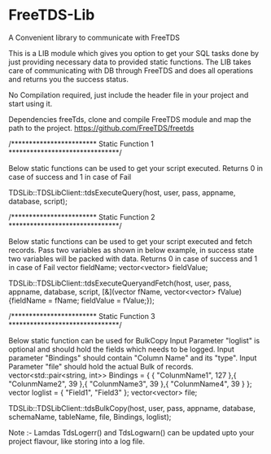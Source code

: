 # FreeTDS-Lib
A Convenient library to communicate with FreeTDS

This is a LIB module which gives you option to get your SQL tasks done by just providing necessary data to provided static functions.
The LIB takes care of communicating with DB through FreeTDS and does all operations and returns you the success status.

No Compilation required, just include the header file in your project and start using it.

Dependencies 
freeTds, clone and compile FreeTDS module and map the path to the project.
https://github.com/FreeTDS/freetds

/************************ Static Function 1 *******************************/

Below static functions can be used to get your script executed.
Returns 0 in case of success and 1 in case of Fail

TDSLib::TDSLibClient::tdsExecuteQuery(host, user, pass, appname, database, script);

/************************ Static Function 2 *******************************/

Below static functions can be used to get your script executed and fetch records.
Pass two variables as shown in below example, in success state two variables will be packed with data.
Returns 0 in case of success and 1 in case of Fail
vector<string> fieldName;
vector<vector<string>> fieldValue;

TDSLib::TDSLibClient::tdsExecuteQueryandFetch(host, user, pass, appname, database, script, [&](vector<string> fName, vector<vector<string>> fValue) {fieldName = fName; fieldValue = fValue;});

/************************ Static Function 3 *******************************/

Below static function can be used for BulkCopy
Input Parameter "loglist" is optional and should hold the fields which needs to be logged.
Input parameter "Bindings" should contain "Column Name" and its "type".
Input Parameter "file" should hold the actual Bulk of records.
vector<std::pair<string, int>> Bindings = { { "ColunmName1", 127 },{ "ColunmName2", 39 },{ "ColunmName3", 39 },{ "ColunmName4", 39 } };
vector<string> loglist = { "Field1", "Field3" };
vector<vector<string>> file;

TDSLib::TDSLibClient::tdsBulkCopy(host, user, pass, appname, database, schemaName, tableName, file, Bindings, loglist);


Note :-
Lamdas TdsLogerr() and TdsLogwarn() can be updated upto your project flavour, like storing into a log file.

